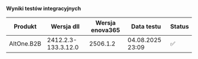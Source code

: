 **Wyniki testów integracyjnych**

| Produkt    | Wersja dll          | Wersja enova365 | Data testu       | Status |
|------------|---------------------|-----------------|------------------|--------|
| AltOne.B2B | 2412.2.3-133.3.12.0 | 2506.1.2        | 04.08.2025 23:09 | ✅     |
